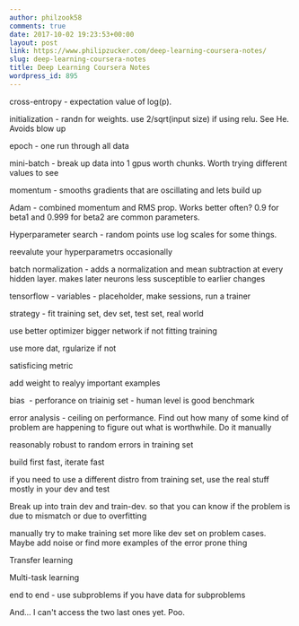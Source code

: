 ```yaml
---
author: philzook58
comments: true
date: 2017-10-02 19:23:53+00:00
layout: post
link: https://www.philipzucker.com/deep-learning-coursera-notes/
slug: deep-learning-coursera-notes
title: Deep Learning Coursera Notes
wordpress_id: 895
---
```




cross-entropy - expectation value of log(p).

initialization - randn for weights. use 2/sqrt(input size) if using relu. See He. Avoids blow up

epoch - one run through all data

mini-batch - break up data into 1 gpus worth chunks. Worth trying different values to see

momentum - smooths gradients that are oscillating and lets build up

Adam - combined momentum and RMS prop. Works better often? 0.9 for beta1 and 0.999 for beta2 are common parameters.



Hyperparameter search - random points use log scales for some things.

reevalute your hyperparametrs occasionally

batch normalization - adds a normalization and mean subtraction at every hidden layer. makes later neurons less susceptible to earlier changes

tensorflow - variables - placeholder, make sessions, run a trainer

strategy - fit training set, dev set, test set, real world

use better optimizer bigger network if not fitting training

use more dat, rgularize if not

satisficing metric

add weight to realyy important examples

bias  - perforance on triainig set - human level is good benchmark

error analysis - ceiling on performance. Find out how many of some kind of problem are happening to figure out what is worthwhile. Do it manually

reasonably robust to random errors in training set

build first fast, iterate fast

if you need to use a different distro from training set, use the real stuff mostly in your dev and test

Break up into train dev and train-dev. so that you can know if the problem is due to mismatch or due to overfitting

manually try to make training set more like dev set on problem cases. Maybe add noise or find more examples of the error prone thing

Transfer learning

Multi-task learning

end to end - use subproblems if you have data for subproblems



And... I can't access the two last ones yet. Poo.




